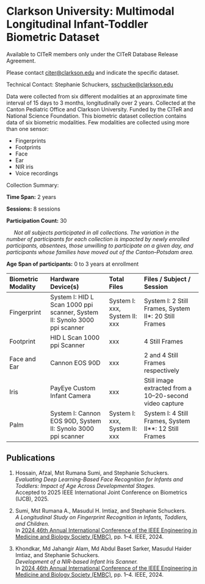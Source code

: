# Clarkson University: Multimodal Longitudinal Infant-Toddler Biometric Dataset
Available to CITeR members only under the CITeR Database Release Agreement. 

Please contact citer@clarkson.edu and indicate the specific dataset.

Technical Contact: Stephanie Schuckers, sschucke@clarkson.edu 

Data were collected from six different modalities at an approximate time interval of 15 days to 3 months, longitudinally over 2 years. Collected at the Canton Pediatric Office and Clarkson University. Funded by the CITeR and National Science Foundation. This biometric dataset collection contains data of six biometric modalities. Few modalities are collected using more than one sensor:

* Fingerprints
* Footprints
* Face
* Ear
* NIR iris
* Voice recordings

Collection Summary:

**Time Span:** 2 years

**Sessions:** 8 sessions 

**Participation Count:** 30

&nbsp;&nbsp;&nbsp;&nbsp; *Not all subjects participated in all collections. The variation in the number of participants for each collection is impacted by newly enrolled participants, absentees, those unwilling to participate on a given day, and participants whose families have moved out of the Canton–Potsdam area.*

**Age Span of participants:** 0 to 3 years at enrollment

| Biometric Modality | Hardware Device(s) | Total Files | Files / Subject / Session |
| :--- | :--- | :--- | :--- |
| Fingerprint | System I: HID L Scan 1000 ppi scanner,  System II: Synolo 3000 ppi scanner | System I: xxx, System II: xxx | System I: 2 Still Frames, System II\*: 20 Still Frames  |
| Footprint | HID L Scan 1000 ppi Scanner |xxx  | 4 Still Frames |
| Face and Ear | Cannon EOS 90D |xxx  | 2 and 4 Still Frames respectively |
| Iris | PayEye Custom Infant Camera | xxx | Still image extracted from a 10–20-second video capture |
| Palm | System I: Cannon EOS 90D, System II: Synolo 3000 ppi scanner | System I: xxx, System II: xxx | System I: 4 Still Frames, System II\*\*: 12 Still Frames |


## Publications

1. Hossain, Afzal, Mst Rumana Sumi, and Stephanie Schuckers.  
   *Evaluating Deep Learning-Based Face Recognition for Infants and Toddlers: Impact of Age Across Developmental Stages.*  
   Accepted to 2025 IEEE International Joint Conference on Biometrics (IJCB), 2025.

2. Sumi, Mst Rumana A., Masudul H. Imtiaz, and Stephanie Schuckers.  
   *A Longitudinal Study on Fingerprint Recognition in Infants, Toddlers, and Children.*  
   In [2024 46th Annual International Conference of the IEEE Engineering in Medicine and Biology Society (EMBC)](https://ieeexplore.ieee.org/abstract/document/10781797), pp. 1–4. IEEE, 2024.

3. Khondkar, Md Jahangir Alam, Md Abdul Baset Sarker, Masudul Haider Imtiaz, and Stephanie Schuckers.  
   *Development of a NIR-based Infant Iris Scanner.*  
   In [2024 46th Annual International Conference of the IEEE Engineering in Medicine and Biology Society (EMBC)](https://ieeexplore.ieee.org/abstract/document/10781495), pp. 1–4. IEEE, 2024.

